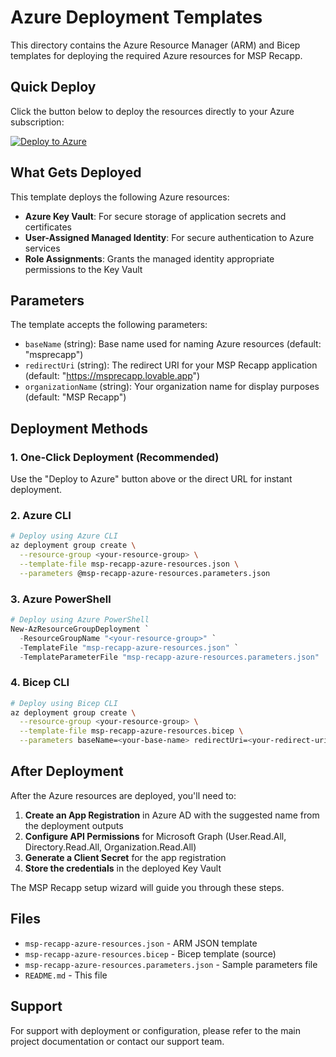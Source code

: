 

# Azure Deployment Templates

This directory contains the Azure Resource Manager (ARM) and Bicep templates for deploying the required Azure resources for MSP Recapp.

## Quick Deploy

Click the button below to deploy the resources directly to your Azure subscription:

[![Deploy to Azure](https://aka.ms/deploytoazurebutton)](https://portal.azure.com/#create/Microsoft.Template/uri/https%3A%2F%2Fraw.githubusercontent.com%2Fmsprecapp%2Fazure-templates%2Fmain%2Fmsp-recapp-azure-resources.json)

## What Gets Deployed

This template deploys the following Azure resources:

- **Azure Key Vault**: For secure storage of application secrets and certificates
- **User-Assigned Managed Identity**: For secure authentication to Azure services
- **Role Assignments**: Grants the managed identity appropriate permissions to the Key Vault

## Parameters

The template accepts the following parameters:

- `baseName` (string): Base name used for naming Azure resources (default: "msprecapp")
- `redirectUri` (string): The redirect URI for your MSP Recapp application (default: "https://msprecapp.lovable.app")
- `organizationName` (string): Your organization name for display purposes (default: "MSP Recapp")

## Deployment Methods

### 1. One-Click Deployment (Recommended)
Use the "Deploy to Azure" button above or the direct URL for instant deployment.

### 2. Azure CLI
```bash
# Deploy using Azure CLI
az deployment group create \
  --resource-group <your-resource-group> \
  --template-file msp-recapp-azure-resources.json \
  --parameters @msp-recapp-azure-resources.parameters.json
```

### 3. Azure PowerShell
```powershell
# Deploy using Azure PowerShell
New-AzResourceGroupDeployment `
  -ResourceGroupName "<your-resource-group>" `
  -TemplateFile "msp-recapp-azure-resources.json" `
  -TemplateParameterFile "msp-recapp-azure-resources.parameters.json"
```

### 4. Bicep CLI
```bash
# Deploy using Bicep CLI
az deployment group create \
  --resource-group <your-resource-group> \
  --template-file msp-recapp-azure-resources.bicep \
  --parameters baseName=<your-base-name> redirectUri=<your-redirect-uri> organizationName=<your-org-name>
```

## After Deployment

After the Azure resources are deployed, you'll need to:

1. **Create an App Registration** in Azure AD with the suggested name from the deployment outputs
2. **Configure API Permissions** for Microsoft Graph (User.Read.All, Directory.Read.All, Organization.Read.All)
3. **Generate a Client Secret** for the app registration
4. **Store the credentials** in the deployed Key Vault

The MSP Recapp setup wizard will guide you through these steps.

## Files

- `msp-recapp-azure-resources.json` - ARM JSON template
- `msp-recapp-azure-resources.bicep` - Bicep template (source)
- `msp-recapp-azure-resources.parameters.json` - Sample parameters file
- `README.md` - This file

## Support

For support with deployment or configuration, please refer to the main project documentation or contact our support team.
